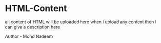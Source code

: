 # HTML-Content
all content of HTML will be uploaded here 
when I upload any content then I can give a description here


Author - Mohd Nadeem
